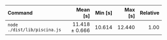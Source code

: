 | Command | Mean [s] | Min [s] | Max [s] | Relative |
|:---|---:|---:|---:|---:|
| `node ./dist/lib/piscina.js` | 11.418 ± 0.666 | 10.614 | 12.440 | 1.00 |
